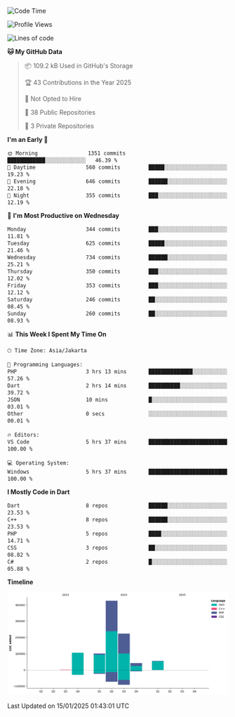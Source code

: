 <!--START_SECTION:waka-->
![Code Time](http://img.shields.io/badge/Code%20Time-365%20hrs%2035%20mins-blue)

![Profile Views](http://img.shields.io/badge/Profile%20Views-0-blue)

![Lines of code](https://img.shields.io/badge/From%20Hello%20World%20I%27ve%20Written-953.0%20thousand%20lines%20of%20code-blue)

**🐱 My GitHub Data** 

> 📦 109.2 kB Used in GitHub's Storage 
 > 
> 🏆 43 Contributions in the Year 2025
 > 
> 🚫 Not Opted to Hire
 > 
> 📜 38 Public Repositories 
 > 
> 🔑 3 Private Repositories 
 > 
**I'm an Early 🐤** 

```text
🌞 Morning                1351 commits        ████████████░░░░░░░░░░░░░   46.39 % 
🌆 Daytime                560 commits         █████░░░░░░░░░░░░░░░░░░░░   19.23 % 
🌃 Evening                646 commits         ██████░░░░░░░░░░░░░░░░░░░   22.18 % 
🌙 Night                  355 commits         ███░░░░░░░░░░░░░░░░░░░░░░   12.19 % 
```
📅 **I'm Most Productive on Wednesday** 

```text
Monday                   344 commits         ███░░░░░░░░░░░░░░░░░░░░░░   11.81 % 
Tuesday                  625 commits         █████░░░░░░░░░░░░░░░░░░░░   21.46 % 
Wednesday                734 commits         ██████░░░░░░░░░░░░░░░░░░░   25.21 % 
Thursday                 350 commits         ███░░░░░░░░░░░░░░░░░░░░░░   12.02 % 
Friday                   353 commits         ███░░░░░░░░░░░░░░░░░░░░░░   12.12 % 
Saturday                 246 commits         ██░░░░░░░░░░░░░░░░░░░░░░░   08.45 % 
Sunday                   260 commits         ██░░░░░░░░░░░░░░░░░░░░░░░   08.93 % 
```


📊 **This Week I Spent My Time On** 

```text
🕑︎ Time Zone: Asia/Jakarta

💬 Programming Languages: 
PHP                      3 hrs 13 mins       ██████████████░░░░░░░░░░░   57.26 % 
Dart                     2 hrs 14 mins       ██████████░░░░░░░░░░░░░░░   39.72 % 
JSON                     10 mins             █░░░░░░░░░░░░░░░░░░░░░░░░   03.01 % 
Other                    0 secs              ░░░░░░░░░░░░░░░░░░░░░░░░░   00.01 % 

🔥 Editors: 
VS Code                  5 hrs 37 mins       █████████████████████████   100.00 % 

💻 Operating System: 
Windows                  5 hrs 37 mins       █████████████████████████   100.00 % 
```

**I Mostly Code in Dart** 

```text
Dart                     8 repos             ██████░░░░░░░░░░░░░░░░░░░   23.53 % 
C++                      8 repos             ██████░░░░░░░░░░░░░░░░░░░   23.53 % 
PHP                      5 repos             ████░░░░░░░░░░░░░░░░░░░░░   14.71 % 
CSS                      3 repos             ██░░░░░░░░░░░░░░░░░░░░░░░   08.82 % 
C#                       2 repos             █░░░░░░░░░░░░░░░░░░░░░░░░   05.88 % 
```



**Timeline**

![Lines of Code chart](https://raw.githubusercontent.com/PradiptaAhmad/PradiptaAhmad/main/assets/bar_graph.png)


 Last Updated on 15/01/2025 01:43:01 UTC
<!--END_SECTION:waka-->
